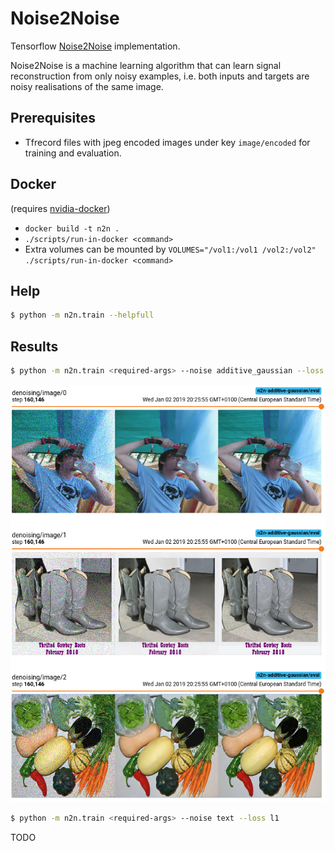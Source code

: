 # Noise2Noise
Tensorflow [Noise2Noise](https://arxiv.org/abs/1803.04189) implementation.

Noise2Noise is a machine learning algorithm that can learn signal reconstruction from only
noisy examples, i.e. both inputs and targets are noisy realisations of the same image.

## Prerequisites
* Tfrecord files with jpeg encoded images under key `image/encoded` for training and evaluation.

## Docker
(requires [nvidia-docker](https://github.com/NVIDIA/nvidia-docker))

* `docker build -t n2n .`
* `./scripts/run-in-docker <command>`
* Extra volumes can be mounted by `VOLUMES="/vol1:/vol1 /vol2:/vol2" ./scripts/run-in-docker <command>`

## Help
```bash
$ python -m n2n.train --helpfull
```

## Results
```bash
$ python -m n2n.train <required-args> --noise additive_gaussian --loss l2
```
![additive-gaussian](results/additive-gaussian.png)

```bash
$ python -m n2n.train <required-args> --noise text --loss l1
```
TODO



